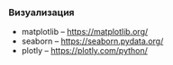### Визуализация

* matplotlib – https://matplotlib.org/
* seaborn – https://seaborn.pydata.org/ 
* plotly – https://plotly.com/python/
